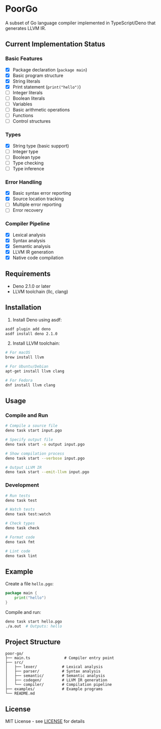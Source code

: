 # PoorGo

A subset of Go language compiler implemented in TypeScript/Deno that generates LLVM IR.

## Current Implementation Status

### Basic Features
- [x] Package declaration (`package main`)
- [x] Basic program structure
- [x] String literals
- [x] Print statement (`print("hello")`)
- [ ] Integer literals
- [ ] Boolean literals
- [ ] Variables
- [ ] Basic arithmetic operations
- [ ] Functions
- [ ] Control structures

### Types
- [x] String type (basic support)
- [ ] Integer type
- [ ] Boolean type
- [ ] Type checking
- [ ] Type inference

### Error Handling
- [x] Basic syntax error reporting
- [x] Source location tracking
- [ ] Multiple error reporting
- [ ] Error recovery

### Compiler Pipeline
- [x] Lexical analysis
- [x] Syntax analysis
- [x] Semantic analysis
- [x] LLVM IR generation
- [x] Native code compilation

## Requirements

- Deno 2.1.0 or later
- LLVM toolchain (llc, clang)

## Installation

1. Install Deno using asdf:
```bash
asdf plugin add deno
asdf install deno 2.1.0
```

2. Install LLVM toolchain:
```bash
# For macOS
brew install llvm

# For Ubuntu/Debian
apt-get install llvm clang

# For Fedora
dnf install llvm clang
```

## Usage

### Compile and Run

```bash
# Compile a source file
deno task start input.pgo

# Specify output file
deno task start -o output input.pgo

# Show compilation process
deno task start --verbose input.pgo

# Output LLVM IR
deno task start --emit-llvm input.pgo
```

### Development

```bash
# Run tests
deno task test

# Watch tests
deno task test:watch

# Check types
deno task check

# Format code
deno task fmt

# Lint code
deno task lint
```

## Example

Create a file `hello.pgo`:
```go
package main {
    print("hello")
}
```

Compile and run:
```bash
deno task start hello.pgo
./a.out  # Outputs: hello
```

## Project Structure

```
poor-go/
├── main.ts               # Compiler entry point
├── src/
│   ├── lexer/           # Lexical analysis
│   ├── parser/          # Syntax analysis
│   ├── semantic/        # Semantic analysis
│   ├── codegen/         # LLVM IR generation
│   └── compiler/        # Compilation pipeline
├── examples/            # Example programs
└── README.md
```

## License

MIT License - see [LICENSE](LICENSE) for details
